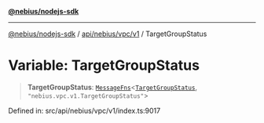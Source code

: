 [**@nebius/nodejs-sdk**](../../../../../README.md)

***

[@nebius/nodejs-sdk](../../../../../README.md) / [api/nebius/vpc/v1](../README.md) / TargetGroupStatus

# Variable: TargetGroupStatus

> **TargetGroupStatus**: [`MessageFns`](../../../../../runtime/protos/core/interfaces/MessageFns.md)\<[`TargetGroupStatus`](../interfaces/TargetGroupStatus.md), `"nebius.vpc.v1.TargetGroupStatus"`\>

Defined in: src/api/nebius/vpc/v1/index.ts:9017
